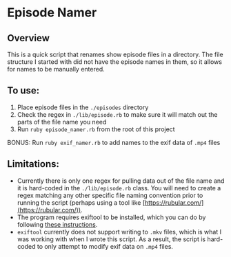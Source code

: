 # Episode Namer

## Overview
This is a quick script that renames show episode files in a directory. The file structure I started with did not have the episode names in them, so it allows for names to be manually entered.

## To use:
1. Place episode files in the `./episodes` directory
2. Check the regex in `./lib/episode.rb` to make sure it will match out the parts of the file name you need
3. Run `ruby episode_namer.rb` from the root of this project

BONUS: Run `ruby exif_namer.rb` to add names to the exif data of `.mp4` files

## Limitations:
* Currently there is only one regex for pulling data out of the file name and it is hard-coded in the `./lib/episode.rb` class. You will need to create a regex matching any other specific file naming convention prior to running the script (perhaps using a tool like [https://rubular.com/](https://rubular.com/)).
* The program requires exiftool to be installed, which you can do by following [these instructions](https://exiftool.org/install.html).
* `exiftool` currently does not support writing to `.mkv` files, which is what I was working with when I wrote this script. As a result, the script is hard-coded to only attempt to modify exif data on `.mp4` files.
